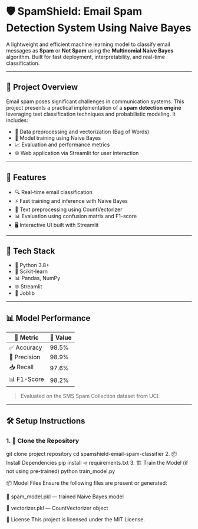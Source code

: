 # 🛡️ SpamShield: Email Spam Detection System Using Naive Bayes

A lightweight and efficient machine learning model to classify email messages as **Spam** or **Not Spam** using the **Multinomial Naive Bayes** algorithm. Built for fast deployment, interpretability, and real-time classification.

---

## 📌 Project Overview

Email spam poses significant challenges in communication systems. This project presents a practical implementation of a **spam detection engine** leveraging text classification techniques and probabilistic modeling. It includes:

- 🧹 Data preprocessing and vectorization (Bag of Words)
- 🧠 Model training using Naive Bayes
- 📈 Evaluation and performance metrics
- 🌐 Web application via Streamlit for user interaction

---

## 🚀 Features

- 🔍 Real-time email classification
- ⚡ Fast training and inference with Naive Bayes
- 🧠 Text preprocessing using CountVectorizer
- 📊 Evaluation using confusion matrix and F1-score
- 🖥️ Interactive UI built with Streamlit

---

## 🧪 Tech Stack

- 🐍 Python 3.8+
- 🧮 Scikit-learn
- 📊 Pandas, NumPy
- 🌐 Streamlit
- 💾 Joblib

---

## 📊 Model Performance

| 📐 Metric     | 🔢 Value    |
|---------------|-------------|
| ✅ Accuracy   | 98.5%       |
| 🎯 Precision  | 98.9%       |
| 📥 Recall     | 97.6%       |
| 📊 F1-Score   | 98.2%       |

> Evaluated on the SMS Spam Collection dataset from UCI.

---

## 🛠️ Setup Instructions

### 1. 🧾 Clone the Repository
git clone project repository
cd spamshield-email-spam-classifier
2. 📦 Install Dependencies
pip install -r requirements.txt
3. 🏗️ Train the Model (if not using pre-trained)
python train_model.py

📦 Model Files
Ensure the following files are present or generated:

📄 spam_model.pkl — trained Naive Bayes model

📄 vectorizer.pkl — CountVectorizer object


📜 License
This project is licensed under the MIT License.
